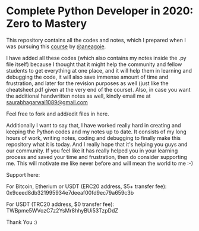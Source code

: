 # Complete Python Developer in 2020: Zero to Mastery

This repository contains all the codes and notes, which I prepared when I was pursuing this [course](https://www.udemy.com/share/101URkAkIZdlpbR3w=/) by [@aneagoie](https://github.com/aneagoie).

I have added all these codes (which also contains my notes inside the .py file itself) because I thought that it might help the community and fellow students to get everything at one place, and it will help them in learning and debugging the code, it will also save immense amount of time and frustration, and later for the revision purposes as well (just like the cheatsheet.pdf given at the very end of the course).
Also, in case you want the additional handwritten notes as well, kindly email me at saurabhagarwal1089@gmail.com

Feel free to fork and add/edit files in here.

Additionally I want to say that, I have worked really hard in creating and keeping the Python codes and my notes up to date. It consists of my long hours of work, writing notes, coding and debugging to finally make this repository what it is today. And I really hope that it's helping you guys and our community.
If you feel like it has really helped you in your learning process and saved your time and frustration, then do consider supporting me. This will motivate me like never before and will mean the world to me :-)

Support here:

For Bitcoin, Etherium or USDT (ERC20 address, $5+ transfer fee): 0x9ceed8db321995934e7deeaf00fd9ec79a659c3b

For USDT (TRC20 address, $0 transfer fee): TWBpme5WVozC7z2YsMr8hhyBUi53TzpDdZ

Thank You :)
